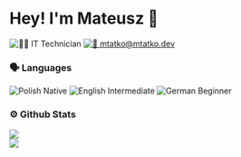 # Hey! I'm Mateusz 👋
![👨‍💻 IT Technician](https://img.shields.io/badge/👨‍💻_IT_Technician-5DD39E?style=for-the-badge) 
[![📧 mtatko@mtatko.dev](https://img.shields.io/badge/📧_mtatko%40mtatko.dev-348AA7?style=for-the-badge)](mailto:mtatko@mtatko.dev) 


<!--
## 🛠 Tech Stack
![HTML5](https://img.shields.io/badge/html5-%23E34F26.svg?style=for-the-badge&logo=html5&logoColor=white)
![CSS3](https://img.shields.io/badge/css3-%231572B6.svg?style=for-the-badge&logo=css3&logoColor=white)
![JavaScript](https://img.shields.io/badge/javascript-%23323330.svg?style=for-the-badge&logo=javascript&logoColor=%23F7DF1E)
![Node.js](https://img.shields.io/badge/-Node.js-333333?style=for-the-badge&logo=node.js)
![Express.js](https://img.shields.io/badge/express.js-%23404d59.svg?style=for-the-badge&logo=express&logoColor=%2361DAFB)
![React](https://img.shields.io/badge/react-%2320232a.svg?style=for-the-badge&logo=react&logoColor=%2361DAFB)
![React Native](https://img.shields.io/badge/-React%20Native-%2320232a?style=for-the-badge&logo=react)
![Java](https://img.shields.io/badge/Java-F80000?style=for-the-badge&logo=oracle&logoColor=white)
![Android](https://img.shields.io/badge/-Android-05122A?style=for-the-badge&logo=Android&logoColor=6DB33F)
![Spring Boot](https://img.shields.io/badge/Spring_Boot-6DB33F?style=for-the-badge&logo=spring&logoColor=white)
![MySQL](https://img.shields.io/badge/MySQL-00758f?style=for-the-badge&logo=mysql&logoColor=white)
![Firebase](https://img.shields.io/badge/Firebase-2C384A.svg?style=for-the-badge&logo=firebase)
![Cloudflare](https://img.shields.io/badge/Cloudflare-1d1d1d?style=for-the-badge&logo=Cloudflare)
![Git](https://img.shields.io/badge/-Git-2F4F4F?style=for-the-badge&logo=git)
![GitHub](https://img.shields.io/badge/-GitHub-30363d?style=for-the-badge&logo=github)
![Visual Studio Code](https://img.shields.io/badge/-VS%20Code-252526?style=for-the-badge&logo=visual-studio-code&logoColor=007ACC)
![Linux](https://img.shields.io/badge/Linux-FCC624?style=for-the-badge&logo=linux&logoColor=black)
![Windows](https://img.shields.io/badge/Windows-0078D6?style=for-the-badge&logo=windows&logoColor=white)
-->

### 🗣️ Languages
![Polish Native](https://img.shields.io/badge/%F0%9F%87%B5%F0%9F%87%B1Polish-native-blue?style=for-the-badge) 
![English Intermediate](https://img.shields.io/badge/%F0%9F%87%AC%F0%9F%87%A7English-intermediate-blue?style=for-the-badge) 
![German Beginner](https://img.shields.io/badge/%F0%9F%87%A9%F0%9F%87%AAGerman-beginner-blue?style=for-the-badge)

### ⚙ Github Stats
  <a href="https://github.com/mtatko">
  <img src="https://github-readme-stats.vercel.app/api?username=mtatko&show_icons=true&theme=algolia&include_all_commits=true&count_private=true" />
</a> <br>
<a href="https://wakatime.com/@mtatko">
  <img src="https://github-readme-stats.vercel.app/api/wakatime?username=mtatko&layout=compact&theme=algolia" />
</a>
